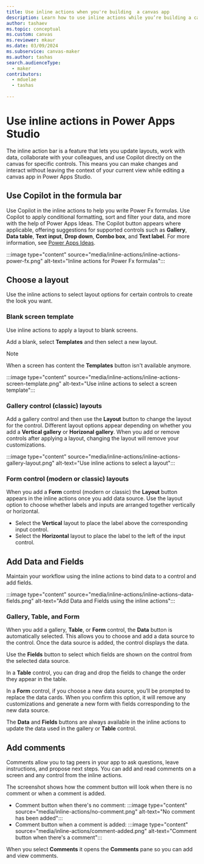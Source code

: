 ```yaml
---
title: Use inline actions when you're building  a canvas app
description: Learn how to use inline actions while you’re building a canvas app in Power Apps Studio.
author: tashaev
ms.topic: conceptual
ms.custom: canvas
ms.reviewer: mkaur
ms.date: 03/09/2024
ms.subservice: canvas-maker
ms.author: tashas
search.audienceType: 
  - maker
contributors:
  - mduelae
  - tashas
  
---
```


# Use inline actions in Power Apps Studio 

The inline action bar is a feature that lets you update layouts, work with data, collaborate with your colleagues, and use Copilot directly on the canvas for specific controls. This means you can make changes and interact without leaving the context of your current view while editing a canvas app in Power Apps Studio.


## Use Copilot in the formula bar

 Use Copilot in the inline actions to help you write Power Fx formulas. Use Copilot to apply conditional formatting, sort and filter your data, and more with the help of Power Apps Ideas. The Copilot button appears where applicable, offering suggestions for supported controls such as **Gallery**, **Data table**, **Text input**, **Drop down**, **Combo box**, and **Text label**. For more information, see [Power Apps Ideas](power-apps-ideas.md).

:::image type="content" source="media/inline-actions/inline-actions-power-fx.png" alt-text="Inline actions for Power Fx formulas":::

## Choose a layout

Use the inline actions to select layout options for certain controls to create the look you want.

### Blank screen template

Use inline actions to apply a layout to blank screens. 

Add a blank, select **Templates** and then select a new layout. 

> [!NOTE]
> When a screen has content the **Templates** button isn't available anymore.

:::image type="content" source="media/inline-actions/inline-actions-screen-template.png" alt-text="Use inline actions to select a screen template":::

### Gallery control (classic) layouts

Add a gallery control and then use the **Layout** button to change the layout for the control. Different layout options appear depending on whether you add a **Vertical gallery** or **Horizonal gallery**. When you add or remove controls after applying a layout, changing the layout will remove your customizations.  

:::image type="content" source="media/inline-actions/inline-actions-gallery-layout.png" alt-text="Use inline actions to select a layout":::

### Form control (modern or classic) layouts

When you add a **Form** control (modern or classic) the **Layout** button appears in the inline actions once you add data source. Use the layout option to choose whether labels and inputs are arranged together vertically or horizontal.

- Select the **Vertical** layout to place the label above the corresponding input control.
- Select the **Horizontal** layout to place the label to the left of the input control.

## Add Data and Fields 

Maintain your workflow using the inline actions to bind data to a control and add fields.

:::image type="content" source="media/inline-actions/inline-actions-data-fields.png" alt-text="Add Data and Fields using the inline actions":::

### Gallery, Table, and Form

 When you add a gallery, **Table**, or **Form** control, the **Data** button is automatically selected. This allows you to choose and add a data source to the control. Once the data source is added, the control displays the data.

 Use the **Fields** button to select which fields are shown on the control from the selected data source. 

 In a **Table** control, you can drag and drop the fields to change the order they appear in the table.

In a **Form** control, if you choose a new data source, you’ll be prompted to replace the data cards. When you confirm this option, it will remove any customizations and generate a new form with fields corresponding to the new data source.  

The **Data** and **Fields** buttons are always available in the inline actions to update the data used in the gallery or **Table** control.

## Add comments 

Comments allow you to tag peers in your app to ask questions, leave instructions, and propose next steps. You can add and read
comments on a screen and any control from the inline actions.  


The screenshot shows how the comment button will look when there is no comment or when a comment is added.

- Comment button when there's no comment: :::image type="content" source="media/inline-actions/no-comment.png" alt-text="No comment has been added":::
- Comment button when a comment is added: :::image type="content" source="media/inline-actions/comment-added.png" alt-text="Comment button when there's a comment":::

 When you select **Comments** it opens the **Comments** pane so you can add and view comments.
